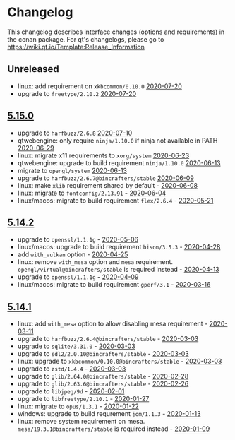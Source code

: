 # Changelog

This changelog describes interface changes (options and requirements) in the conan package. For qt's changelogs, please go to https://wiki.qt.io/Template:Release_Information

## Unreleased
- linux: add requirement on `xkbcommon/0.10.0` [2020-07-20](https://github.com/bincrafters/conan-qt/commit/6dadca2c03feaf0a18d8e2b5efc44db8cdf99f3f)
- upgrade to `freetype/2.10.2` [2020-07-20](https://github.com/bincrafters/conan-qt/commit/50e706f02a6654037074ce2a5a3b25e63d482c05)
## [5.15.0](https://bintray.com/bincrafters/public-conan/qt%3Abincrafters/5.15.0%3Astable)
- upgrade to `harfbuzz/2.6.8` [2020-07-10](https://github.com/bincrafters/conan-qt/commit/16628e59004350230eec8bb62a17b4ae59dc7d11)
- qtwebengine: only require `ninja/1.10.0` if ninja not available in PATH [2020-06-29](https://github.com/bincrafters/conan-qt/commit/d5610e837036337be1487118cdfa887dfaf2b495)
- linux: migrate x11 requirements to `xorg/system` [2020-06-23](https://github.com/bincrafters/conan-qt/commit/d504c309fe8a551b72a580157d5fe47915f8aa74)
- qtwebengine: upgrade to build requirement `ninja/1.10.0` [2020-06-13](https://github.com/bincrafters/conan-qt/commit/52490d71b8a2d6df62d01cecd7d3358536961ca7)
- migrate to `opengl/system` [2020-06-13](https://github.com/bincrafters/conan-qt/commit/52490d71b8a2d6df62d01cecd7d3358536961ca7)
- upgrade to `harfbuzz/2.6.7@bincrafters/stable` [2020-06-09](https://github.com/bincrafters/conan-qt/commit/1a3d13e2e92c81c774a194dc6457e62b4f31bb79)
- linux: make `xlib` requirement shared by default - [2020-06-08](https://github.com/bincrafters/conan-qt/commit/cb1d1e914c0191803e21da9c81ef71de0d7e52c7)
- linux: migrate to `fontconfig/2.13.91` - [2020-06-04](https://github.com/bincrafters/conan-qt/commit/2fe7f984af734fb175a9ecffa14e81ae49a22dbd)
- linux/macos: migrate to build requirement `flex/2.6.4` - [2020-05-21](https://github.com/bincrafters/conan-qt/commit/750851425c3f4217365f5a9aaa9d856e6533fdfd#diff-2b1d42f71f22b7ea0412d7602dec166f)
## [5.14.2](https://bintray.com/bincrafters/public-conan/qt%3Abincrafters/5.14.2%3Astable)
- upgrade to `openssl/1.1.1g` - [2020-05-06](https://github.com/bincrafters/conan-qt/commit/44c706a3a061f8dabe52eead5ee4d54417b4e863)
- linux/macos: upgrade to build requirement `bison/3.5.3` - [2020-04-28](https://github.com/bincrafters/conan-qt/commit/924d23fa77f54c9751c2345f2f01e939dd3dc856)
- add `with_vulkan` option - [2020-04-25](https://github.com/bincrafters/conan-qt/commit/448470871b2d9523a47937eae66621f01f161a1e)
- linux: remove `with_mesa` option and `mesa` requirement. `opengl/virtual@bincrafters/stable` is required instead - [2020-04-13](https://github.com/bincrafters/conan-qt/commit/36f7702b142244cd503e12891d8bc7ac5d37504e)
- upgrade to `openssl/1.1.1g` - [2020-04-09](https://github.com/bincrafters/conan-qt/commit/5c04b3aac2bed31c5422da93db06a07a92cb2844)
- linux/macos: migrate to build requirement `gperf/3.1` - [2020-03-16](https://github.com/bincrafters/conan-qt/commit/229f375d3c5676ab1616ea6ec5ddd75ae8679a6f)
## [5.14.1](https://bintray.com/bincrafters/public-conan/qt%3Abincrafters/5.14.1%3Astable)
- linux: add `with_mesa` option to allow disabling mesa requirement - [2020-03-11](https://github.com/bincrafters/conan-qt/commit/7c2f5bf147a609fb3ecd40549b3de30c21e63d41)
- upgrade to `harfbuzz/2.6.4@bincrafters/stable` - [2020-03-03](https://github.com/bincrafters/conan-qt/commit/39492329fb95ac2e2e1b9a9b37cfc5f74ef4f81c)
- upgrade to `sqlite/3.31.0` - [2020-03-03](https://github.com/bincrafters/conan-qt/commit/39492329fb95ac2e2e1b9a9b37cfc5f74ef4f81c)
- upgrade to `sdl2/2.0.10@bincrafters/stable` - [2020-03-03](https://github.com/bincrafters/conan-qt/commit/39492329fb95ac2e2e1b9a9b37cfc5f74ef4f81c)
- linux: upgrade to `xkbcommon/0.10.0@bincrafters/stable` - [2020-03-03](https://github.com/bincrafters/conan-qt/commit/39492329fb95ac2e2e1b9a9b37cfc5f74ef4f81c)
- upgrade to `zstd/1.4.4` - [2020-03-03](https://github.com/bincrafters/conan-qt/commit/39492329fb95ac2e2e1b9a9b37cfc5f74ef4f81c)
- upgrade to `glib/2.64.0@bincrafters/stable` - [2020-02-28](https://github.com/bincrafters/conan-qt/commit/2a4167dc1a0a008f3570c7b3ff7c48ca5c6bf30f)
- upgrade to `glib/2.63.6@bincrafters/stable` - [2020-02-26](https://github.com/bincrafters/conan-qt/commit/10c0e0622dac3b5312670c236e6bc54ac682579e)
- upgrade to `libjpeg/9d` - [2020-02-01](https://github.com/bincrafters/conan-qt/commit/a5585a998f863d57a5601b2ab620ba9f8ef06641)
- upgrade to `libfreetype/2.10.1` - [2020-01-27](https://github.com/bincrafters/conan-qt/commit/25b2d262bfbe26a6df45d6edf60e29ab180f59d8)
- linux: migrate to `opus/1.3.1` - [2020-01-22](https://github.com/bincrafters/conan-qt/commit/adff8c0c6e595102561c472f62b4d14f3a99bffc)
- windows: upgrade to build requrement `jom/1.1.3` - [2020-01-13](https://github.com/bincrafters/conan-qt/commit/84168c7db987bdd9b3deeb497f2605bf146d4b65)
- linux: remove system requirement on mesa. `mesa/19.3.1@bincrafters/stable` is required instead - [2020-01-09](https://github.com/bincrafters/conan-qt/commit/c6d8131be32e2b5fd10b509ea6ff574ed89f4b93)